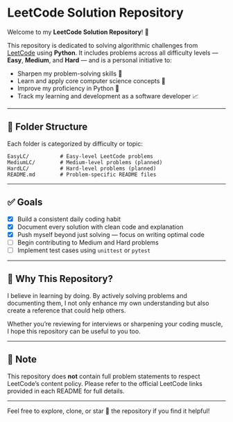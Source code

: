 
# LeetCode Solution Repository

Welcome to my **LeetCode Solution Repository**! 🎯

This repository is dedicated to solving algorithmic challenges from [LeetCode](https://leetcode.com/) using **Python**. It includes problems across all difficulty levels — **Easy**, **Medium**, and **Hard** — and is a personal initiative to:

- Sharpen my problem-solving skills 🤔
- Learn and apply core computer science concepts 🔧
- Improve my proficiency in Python 🐍
- Track my learning and development as a software developer 📈

---

## 📁 Folder Structure

Each folder is categorized by difficulty or topic:

```
EasyLC/          # Easy-level LeetCode problems
MediumLC/        # Medium-level problems (planned)
HardLC/          # Hard-level problems (planned)
README.md        # Problem-specific README files
```

---

## ✅ Goals

- [x] Build a consistent daily coding habit
- [x] Document every solution with clean code and explanation
- [x] Push myself beyond just solving — focus on writing optimal code
- [ ] Begin contributing to Medium and Hard problems
- [ ] Implement test cases using `unittest` or `pytest`

---

## 🚀 Why This Repository?

I believe in learning by doing. By actively solving problems and documenting them, I not only enhance my own understanding but also create a reference that could help others.

Whether you’re reviewing for interviews or sharpening your coding muscle, I hope this repository can be useful to you too.

---

## 📌 Note

This repository does **not** contain full problem statements to respect LeetCode’s content policy. Please refer to the official LeetCode links provided in each README for full details.

---

Feel free to explore, clone, or star 🌟 the repository if you find it helpful!
